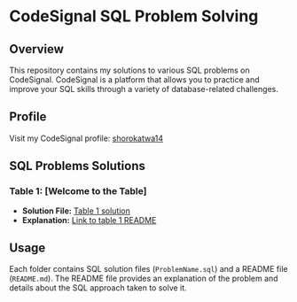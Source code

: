 # CodeSignal SQL Problem Solving

## Overview

This repository contains my solutions to various SQL problems on CodeSignal. CodeSignal is a platform that allows you to practice and improve your SQL skills through a variety of database-related challenges.

## Profile

Visit my CodeSignal profile: [shorokatwa14](https://app.codesignal.com/profile/shorokatwa14)

## SQL Problems Solutions

### Table 1: [Welcome to the Table]

- **Solution File:** [Table 1 solution](Welcome_to_the_table/)
- **Explanation:** [Link to table 1 README](Welcome_to_the_table/README.md)

## Usage

Each folder contains SQL solution files (`ProblemName.sql`) and a README file (`README.md`). The README file provides an explanation of the problem and details about the SQL approach taken to solve it.
